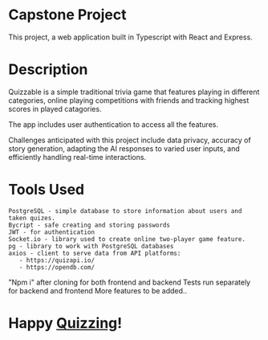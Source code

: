 
# Capstone Project

This project, a web application built in Typescript with React and Express.

# Description

Quizzable is a simple traditional trivia game that features playing in different categories, online playing competitions with friends and tracking highest scores in played catagories.

The app includes user authentication to access all the features. 

Challenges anticipated with this project include data privacy, accuracy of story generation, adapting the AI responses to varied user inputs, and efficiently handling real-time interactions.

# Tools Used 

    PostgreSQL - simple database to store information about users and taken quizes.
    Bycript - safe creating and storing passwords
    JWT - for authentication
    Socket.io - library used to create online two-player game feature.
    pg - library to work with PostgreSQL databases
    axios - client to serve data from API platforms:
       - https://quizapi.io/
       - https://opendb.com/ 

"Npm i" after cloning for both frontend and backend
Tests run separately for backend and frontend
More features to be added..

# Happy [Quizzing](https://quizzable-a90200121f06.herokuapp.com/)!


